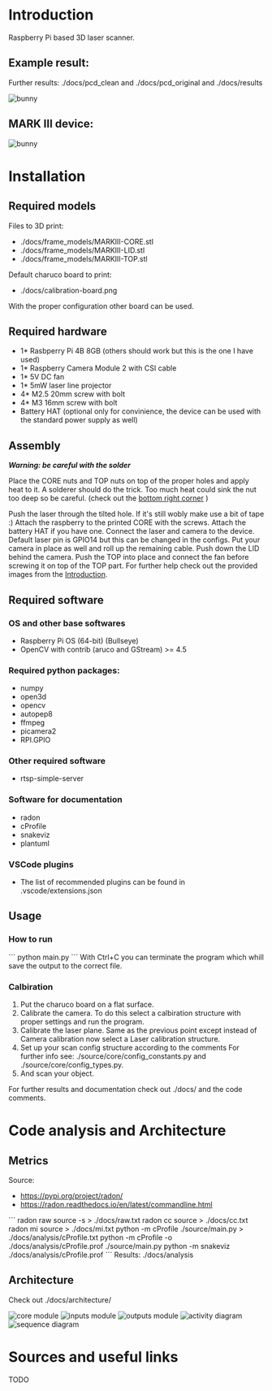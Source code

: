 # Introduction
Raspberry Pi based 3D laser scanner.

## Example result:
Further results: ./docs/pcd_clean and ./docs/pcd_original and ./docs/results

![bunny](./docs/results/bunny.gif)

## MARK III device:
![bunny](./docs/frame_models/print.png)

# Installation

## Required models

Files to 3D print:
 - ./docs/frame_models/MARKIII-CORE.stl
 - ./docs/frame_models/MARKIII-LID.stl
 - ./docs/frame_models/MARKIII-TOP.stl

Default charuco board to print:
 - ./docs/calibration-board.png

With the proper configuration other board can be used.

## Required hardware
 - 1* Rasbperry Pi 4B 8GB (others should work but this is the one I have used)
 - 1* Raspberry Camera Module 2 with CSI cable
 - 1* 5V DC fan
 - 1* 5mW laser line projector
 - 4* M2.5 20mm screw with bolt
 - 4* M3 16mm screw with bolt 
 - Battery HAT (optional only for convinience, the device can be used with the standard power supply as well)

## Assembly
***Warning: be careful with the solder***

Place the CORE nuts and TOP nuts on top of the proper holes and apply heat to it. A solderer should do the trick. Too much heat could sink the nut too deep so be careful. (check out the [bottom right corner](#mark-iii-device) )

Push the laser through the tilted hole. If it's still wobly make use a bit of tape :)
Attach the raspberry to the printed CORE with the screws.
Attach the battery HAT if you have one.
Connect the laser and camera to the device. Default laser pin is GPIO14 but this can be changed in the configs.
Put your camera in place as well and roll up the remaining cable. Push down the LID behind the camera.
Push the TOP into place and connect the fan before screwing it on top of the TOP part.
For further help check out the provided images from the [Introduction](#introduction).

## Required software

### OS and other base softwares
 - Raspberry Pi OS (64-bit) (Bullseye)
 - OpenCV with contrib (aruco and GStream) >= 4.5
### Required python packages:
 - numpy
 - open3d
 - opencv
 - autopep8
 - ffmpeg
 - picamera2
 - RPI.GPIO
### Other required software
 - rtsp-simple-server
### Software for documentation
 - radon
 - cProfile
 - snakeviz
 - plantuml
### VSCode plugins
 - The list of recommended plugins can be found in .vscode/extensions.json

## Usage
### How to run
´´´
python main.py
´´´
With Ctrl+C you can terminate the program which whill save the output to the correct file.

### Calbiration
1. Put the charuco board on a flat surface.
2. Calibrate the camera. To do this select a calbiration structure with proper settings and run the program.
3. Calibrate the laser plane. Same as the previous point except instead of Camera calibration now select a Laser calibration structure.
4. Set up your scan config structure according to the comments For further info see: ./source/core/config_constants.py and ./source/core/config_types.py.
5. And scan your object.

For further results and documentation check out ./docs/ and the code comments.

# Code analysis and Architecture

## Metrics
Source:
 - https://pypi.org/project/radon/
 - https://radon.readthedocs.io/en/latest/commandline.html

´´´
radon raw source -s > ./docs/raw.txt
radon cc source > ./docs/cc.txt
radon mi source > ./docs/mi.txt
python -m cProfile ./source/main.py > ./docs/analysis/cProfile.txt
python -m cProfile -o ./docs/analysis/cProfile.prof ./source/main.py
python -m snakeviz ./docs/analysis/cProfile.prof
´´´
Results: ./docs/analysis

## Architecture
Check out ./docs/architecture/

![core module](./docs/architecture/exports/1-core.png)
![inputs module](./docs/architecture/exports/2-inputs.png)
![outputs module](./docs/architecture/exports/3-outputs.png)
![activity diagram](./docs/architecture/exports/4-flowchart.png)
![sequence diagram](./docs/architecture/exports/5-sequence.png)

# Sources and useful links
TODO